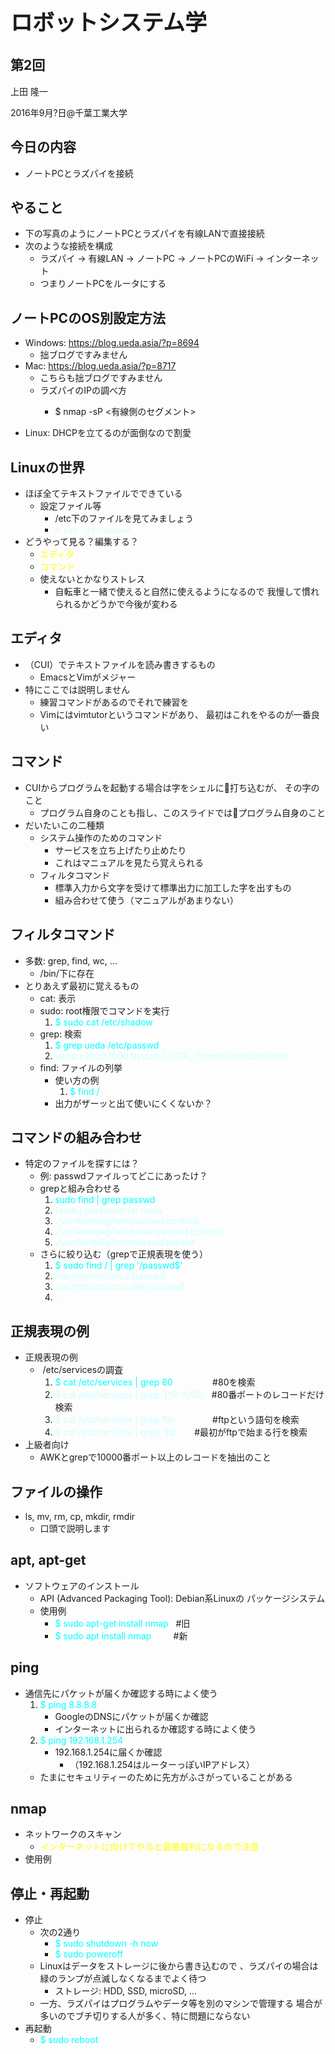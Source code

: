 <h1 style="font-size: 250%;">ロボットシステム学</h1>
<h2>第2回</h2>
上田 隆一

2016年9月?日\@千葉工業大学

<!--nextpage-->
<h2>今日の内容</h2>
<ul>
 	<li>ノートPCとラズパイを接続</li>
</ul>
<!--nextpage-->
<h2>やること</h2>
<ul>
 	<li>下の写真のようにノートPCとラズパイを有線LANで直接接続</li>
 	<li>次のような接続を構成
<ul>
 	<li>ラズパイ -&gt; 有線LAN -&gt; ノートPC -&gt; ノートPCのWiFi -&gt; インターネット</li>
 	<li>つまりノートPCをルータにする</li>
</ul>
</li>
</ul>
<!--nextpage-->
<h2>ノートPCのOS別設定方法</h2>
<ul>
 	<li>Windows: <a href="https://blog.ueda.asia/?p=8694" target="_blank">https://blog.ueda.asia/?p=8694</a>
<ul>
 	<li>拙ブログですみません</li>
</ul>
</li>
 	<li>Mac: <a href="https://blog.ueda.asia/?p=8717" target="_blank">https://blog.ueda.asia/?p=8717</a>
<ul>
 	<li>こちらも拙ブログですみません</li>
 	<li>ラズパイのIPの調べ方
<ul>
 	<li>
<p class="p1"><span class="s1">$ nmap -sP &lt;有線側のセグメント&gt;</span></p>
</li>
</ul>
</li>
</ul>
</li>
 	<li>Linux: DHCPを立てるのが面倒なので割愛</li>
</ul>
<!--nextpage-->
<h2>Linuxの世界</h2>
<ul>
 	<li>ほぼ全てテキストファイルでできている
<ul>
 	<li>設定ファイル等
<ul>
 	<li>/etc下のファイルを見てみましょう</li>
 	<li><span style="color: #ccffff;"><code>$ cat /etc/passwd</code></span></li>
</ul>
</li>
</ul>
</li>
 	<li>どうやって見る？編集する？
<ul>
 	<li><span style="color: #ffff00;">エディタ</span></li>
 	<li><span style="color: #ffff00;">コマンド</span></li>
 	<li>使えないとかなりストレス
<ul>
 	<li>自転車と一緒で使えると自然に使えるようになるので
我慢して慣れられるかどうかで今後が変わる</li>
</ul>
</li>
</ul>
</li>
</ul>
<!--nextpage-->
<h2>エディタ</h2>
<ul>
 	<li>（CUI）でテキストファイルを読み書きするもの
<ul>
 	<li>EmacsとVimがメジャー</li>
</ul>
</li>
 	<li>特にここでは説明しません
<ul>
 	<li>練習コマンドがあるのでそれで練習を</li>
 	<li>Vimにはvimtutorというコマンドがあり、
最初はこれをやるのが一番良い</li>
</ul>
</li>
</ul>
<!--nextpage-->
<h2>コマンド</h2>
<ul>
 	<li>CUIからプログラムを起動する場合は字をシェルに打ち込むが、
その字のこと
<ul>
 	<li>プログラム自身のことも指し、このスライドではプログラム自身のこと</li>
</ul>
</li>
 	<li>だいたいこの二種類
<ul>
 	<li>システム操作のためのコマンド
<ul>
 	<li>サービスを立ち上げたり止めたり</li>
 	<li>これはマニュアルを見たら覚えられる</li>
</ul>
</li>
 	<li>フィルタコマンド
<ul>
 	<li>標準入力から文字を受けて標準出力に加工した字を出すもの</li>
 	<li>組み合わせて使う（マニュアルがあまりない）</li>
</ul>
</li>
</ul>
</li>
</ul>
<!--nextpage-->
<h2>フィルタコマンド</h2>
<ul>
 	<li>多数: grep, find, wc, ...
<ul>
 	<li>/bin/下に存在</li>
</ul>
</li>
 	<li>とりあえず最初に覚えるもの
<ul>
 	<li>cat: 表示</li>
 	<li>sudo: root権限でコマンドを実行
<ol>
 	<li><span style="color: #00ffff;">$ sudo cat /etc/shadow</span></li>
</ol>
</li>
 	<li>grep: 検索
<ol>
 	<li><span style="color: #00ffff;">$ grep ueda /etc/passwd</span></li>
 	<li><span style="color: #ccffff;">ueda:x:1000:1000:Ryuichi UEDA,,,:/home/ueda:/bin/bash</span></li>
</ol>
</li>
 	<li>find: ファイルの列挙
<ul>
 	<li>使い方の例
<ol>
 	<li><span style="color: #00ffff;">$ find /</span></li>
</ol>
</li>
 	<li>出力がザーッと出て使いにくくないか？</li>
</ul>
</li>
</ul>
</li>
</ul>
<!--nextpage-->
<h2>コマンドの組み合わせ</h2>
<ul>
 	<li>特定のファイルを探すには？
<ul>
 	<li>例: passwdファイルってどこにあったけ？</li>
 	<li>grepと組み合わせる
<ol>
 	<li><span style="color: #00ffff;">sudo find | grep passwd</span></li>
 	<li><span style="color: #ccffff;">[sudo] password for ueda:</span></li>
 	<li><span style="color: #ccffff;">./var/lib/dpkg/info/passwd.postinst</span></li>
 	<li><span style="color: #ccffff;">./var/lib/dpkg/info/base-passwd.postinst</span></li>
 	<li><span style="color: #ccffff;">./var/lib/dpkg/info/passwd.preinst</span></li>
</ol>
</li>
 	<li>さらに絞り込む（grepで正規表現を使う）
<ol>
 	<li><span style="color: #00ffff;">$ sudo find / | grep '/passwd$'</span></li>
 	<li><span style="color: #ccffff;">/var/tmp/etc/init.d/passwd</span></li>
 	<li><span style="color: #ccffff;">/var/tmp/etc/cron.daily/passwd</span></li>
 	<li><span style="color: #ccffff;">...</span></li>
</ol>
</li>
</ul>
</li>
</ul>
<!--nextpage-->
<h2>正規表現の例</h2>
<ul>
 	<li>正規表現の例
<ul>
 	<li> /etc/servicesの調査
<ol>
 	<li><span style="color: #00ffff;">$ cat /etc/services | grep 80</span>　　         #80を検索</li>
 	<li><span style="color: #ccffff;">$ cat /etc/services | grep '[^0-9]80/'  </span>#80番ポートのレコードだけ検索</li>
 	<li><span style="color: #ccffff;">$ cat /etc/services | grep ftp                </span>#ftpという語句を検索</li>
 	<li><span style="color: #ccffff;">$ cat /etc/services | grep ^ftp       </span>#最初がftpで始まる行を検索</li>
</ol>
</li>
</ul>
</li>
 	<li>上級者向け
<ul>
 	<li>AWKとgrepで10000番ポート以上のレコードを抽出のこと</li>
</ul>
</li>
</ul>
<!--nextpage-->
<h2>ファイルの操作</h2>
<ul>
 	<li>ls, mv, rm, cp, mkdir, rmdir
<ul>
 	<li>口頭で説明します</li>
</ul>
</li>
</ul>
<!--nextpage-->
<h2>apt, apt-get</h2>
<ul>
 	<li>ソフトウェアのインストール
<ul>
 	<li>API (Advanced Packaging Tool): Debian系Linuxの
パッケージシステム</li>
 	<li>使用例
<ul>
 	<li><span class="s1" style="color: #00ffff;">$</span><span class="s2"><span style="color: #00ffff;"> sudo apt-get install nmap</span>   #旧</span></li>
 	<li><span style="color: #00ffff;">$ sudo apt install nmap</span>         #新</li>
</ul>
</li>
</ul>
</li>
</ul>
<!--nextpage-->
<h2>ping</h2>
<ul>
 	<li>通信先にパケットが届くか確認する時によく使う
<ol>
 	<li><span style="color: #00ffff;">$ ping 8.8.8.8</span>
<ul>
 	<li>GoogleのDNSにパケットが届くか確認</li>
 	<li>インターネットに出られるか確認する時によく使う</li>
</ul>
</li>
 	<li><span style="color: #00ffff;">$ ping 192.168.1.254</span>
<ul>
 	<li>192.168.1.254に届くか確認
<ul>
 	<li>（192.168.1.254はルーターっぽいIPアドレス）</li>
</ul>
</li>
</ul>
</li>
</ol>
<ul>
 	<li>たまにセキュリティーのために先方がふさがっていることがある</li>
</ul>
</li>
</ul>
<!--nextpage-->
<h2>nmap</h2>
<ul>
 	<li>ネットワークのスキャン
<ul>
 	<li><span style="color: #ffff00;">インターネットに向けてやると最悪裁判になるので注意</span></li>
</ul>
</li>
 	<li>使用例</li>
</ul>
<!--nextpage-->
<h2>停止・再起動</h2>
<ul>
 	<li>停止
<ul>
 	<li>次の2通り
<ul>
 	<li><span style="color: #00ffff;">$ sudo shutdown -h now</span></li>
 	<li><span style="color: #00ffff;">$ sudo poweroff</span></li>
</ul>
</li>
 	<li>Linuxはデータをストレージに後から書き込むので 、ラズパイの場合は緑のランプが点滅しなくなるまでよく待つ
<ul>
 	<li>ストレージ: HDD, SSD, microSD, ...</li>
</ul>
</li>
 	<li>一方、ラズパイはプログラムやデータ等を別のマシンで管理する
場合が多いのでブチ切りする人が多く、特に問題にならない</li>
</ul>
</li>
 	<li>再起動
<ul>
 	<li><span style="color: #00ffff;">$ sudo reboot</span></li>
</ul>
</li>
</ul>
